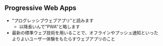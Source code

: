 ## Progressive Web Apps

* "プログレッシブウェブアプリ"と読みます
  * 以降長いんで"PWA"と略します
* 最新の標準ウェブ技術を用いることで、オフラインやプッシュ通知といったよりよいユーザー体験をもたらすウェブアプリのこと
